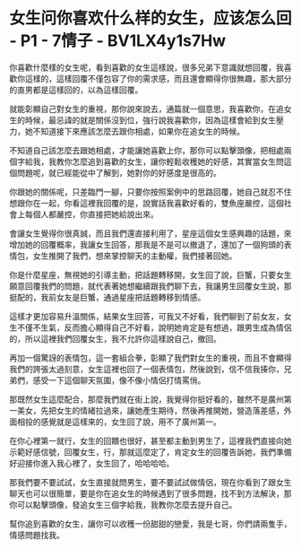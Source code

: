 # 女生问你喜欢什么样的女生，应该怎么回 - P1 - 7情子 - BV1LX4y1s7Hw

你喜歡什麼樣的女生呢，看到喜歡的女生這樣說，很多兄弟下意識就想回覆，我喜歡你這樣的，這樣回覆不僅包容了你的需求感，而且還會顯得你很無趣，那大部分的直男都是這樣回的，以為這樣回覆。

就能彰顯自己對女生的重視，那你說來說去，通篇就一個意思，我喜歡你，在追女生的時候，最忌諱的就是關係沒到位，強行說我喜歡你，因為這樣會給到女生壓力，她不知道接下來應該怎麼去跟你相處，如果你在追女生的時候。

不知道自己該怎麼去跟她相處，才能讓她喜歡上你，那你可以點擊頭像，把相處兩個字給我，我教你怎麼追到喜歡的女生，讓你輕鬆收穫她的好感，其實當女生問這個問題呢，就已經能從中了解到，她對你的好感度是很高的。

你跟她的關係呢，只差臨門一腳，只要你按照案例中的思路回覆，她自己就忍不住想跟你在一起，你看這裡我回覆的是，說實話我喜歡好看的，雙魚座嚴控，這個社會上每個人都嚴控，你直接把她給說出來。

會讓女生覺得你很真誠，而且我們還直接利用了，星座這個女生感興趣的話題，來增加她的回覆概率，我讓女生回答，那我是不是可以撤退了，還加了一個狗頭的表情包，女生推開了我們，想來掌控聊天的主動權，我們接著回她。

你是什麼星座，無視她的引導主動，把話題轉移開，女生回了說，巨蟹，只要女生願意回覆我們的問題，就代表著她想繼續跟我們聊下去，我讓男生回覆女生說，那挺配的，我前女友是巨蟹，通過星座把話題轉移到情感。

這樣才更加容易升溫關係，結果女生回答，可我又不好看，我們聊到了前女友，女生不僅不生氣，反而擔心顯得自己不好看，說明她肯定是有想過，跟男生成為情侶的，所以這裡我們回覆女生，我不允許你這樣說自己，撤回。

再加一個驚訝的表情包，這一套組合拳，彰顯了我們對女生的重視，而且不會顯得我們的誇張太過刻意，女生這裡也回了一個表情包，然後說到，信不信我揍你，兄弟們，感受一下這個聊天氛圍，像不像小情侶打情罵俏。

那既然女生這麼配合，那麼我們就在街上說，我覺得你挺好看的，雖然不是廣州第一美女，先把女生的情緒拉過來，讓她產生期待，然後再推開她，營造落差感，外面相投的感覺就是這樣來的，女生回了說，用不了廣州第一。

在你心裡第一就行，女生的回饋也很好，甚至都主動到男生了，這裡我們直接向她示範好感信號，回覆女生，行，那就這麼定了，肯定女生的回覆告訴她，我們準備好迎接你進入我心裡了，女生回了，哈哈哈哈。

那我們要不要試試，女生直接就問男生，要不要試試做情侶，現在你看到了跟女生聊天也可以很簡單，要是你在追女生的時候遇到了很多問題，找不到方法解決，那你可以點擊頭像，發追女生三個字給我，我教你怎麼去提升自己。

幫你追到喜歡的女生，讓你可以收穫一份甜甜的戀愛，我是七哥，你們請兩隻手，情感問題找我。